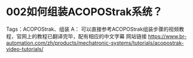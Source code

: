 # 002如何组装ACOPOStrak系统？
Tags：ACOPOStrak、组装
A：
可以直接参考ACOPOStrak组装步骤的视频教程，官网上的教程已翻译完毕，配有相应的中文字幕
网站链接 https://www.br-automation.com/zh/products/mechatronic-systems/tutorials/acopostrak-video-tutorials/